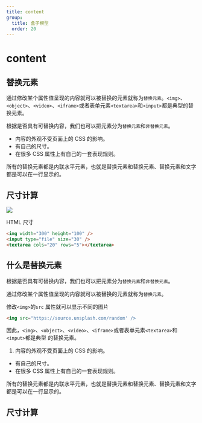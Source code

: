 ```yaml
---
title: content
group:
  title: 盒子模型
  order: 20
---
```


# content

<!-- <iframe src="//player.bilibili.com/player.html?aid=414051684&bvid=BV13V411z7do&cid=217294401&page=1" scrolling="no" border="0" frameborder="no" framespacing="0" allowfullscreen="true" width='100%' height='600'> </iframe> -->

<!-- <iframe src="//player.bilibili.com/player.html?aid=414051684&bvid=BV13V411z7do&cid=217294401&page=1" scrolling="no" border="0" frameborder="no" framespacing="0" allowfullscreen="true" width='100%' height='600'> </iframe> -->

## 替换元素

通过修改某个属性值呈现的内容就可以被替换的元素就称为`替换元素`。`<img>`、`<object>`、`<video>`、`<iframe>`或者表单元素`<textarea>`和`<input>`都是典型的替换元素。

根据是否具有可替换内容，我们也可以把元素分为`替换元素`和`非替换元素`。

- 内容的外观不受页面上的 CSS 的影响。
- 有自己的尺寸。
- 在很多 CSS 属性上有自己的一套表现规则。

所有的替换元素都是内联水平元素，也就是替换元素和替换元素、替换元素和文字都是可以在一行显示的。

## 尺寸计算

<img src="https://cy-picgo.oss-cn-hangzhou.aliyuncs.com/jucy-beef-burger.jpg" />

HTML 尺寸

```html
<img width="300" height="100" />
<input type="file" size="30" />
<textarea cols="20" rows="5"></textarea>
```

## 什么是替换元素

根据是否具有可替换内容，我们也可以把元素分为`替换元素`和`非替换元素`。

通过修改某个属性值呈现的内容就可以被替换的元素就称为`替换元素`。

修改`<img>`的`src` 属性就可以显示不同的图片

```html
<img src="https://source.unsplash.com/random' />
```

因此，`<img>`、`<object>`、`<video>`、`<iframe>`或者表单元素`<textarea>`和`<input>`都是典型 的替换元素。

1. 内容的外观不受页面上的 CSS 的影响。

<box-model-content-radio />

- 有自己的尺寸。
- 在很多 CSS 属性上有自己的一套表现规则。

所有的替换元素都是内联水平元素，也就是替换元素和替换元素、替换元素和文字都是可以在一行显示的。

## 尺寸计算

<box-model-content-size />

